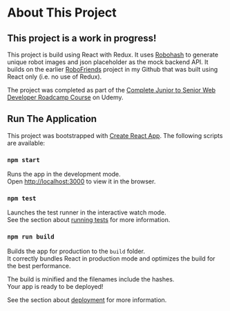 # About This Project

## This project is a work in progress!

This project is build using React with Redux. It uses [Robohash](https://robohash.org/) to generate unique robot images and json placeholder as the mock backend API. It builds on the earlier [RoboFriends](https://github.com/pvptowers/RoboFriends-Just-React) project in my Github that was built using React only (i.e. no use of Redux).

The project was completed as part of the [Complete Junior to Senior Web Developer Roadcamp Course](https://www.udemy.com/course/the-complete-junior-to-senior-web-developer-roadmap/learn/) on Udemy.

## Run The Application

This project was bootstrapped with [Create React App](https://github.com/facebook/create-react-app). The following scripts are available:

### `npm start`

Runs the app in the development mode.<br />
Open [http://localhost:3000](http://localhost:3000) to view it in the browser.

### `npm test`

Launches the test runner in the interactive watch mode.<br />
See the section about [running tests](https://facebook.github.io/create-react-app/docs/running-tests) for more information.

### `npm run build`

Builds the app for production to the `build` folder.<br />
It correctly bundles React in production mode and optimizes the build for the best performance.

The build is minified and the filenames include the hashes.<br />
Your app is ready to be deployed!

See the section about [deployment](https://facebook.github.io/create-react-app/docs/deployment) for more information.
